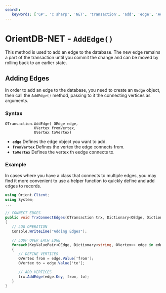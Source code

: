 ```yaml
---
search:
   keywords: ['C#', 'c sharp', 'NET', 'transaction', 'add', 'edge', 'AddEdge']
---
```


# OrientDB-NET - `AddEdge()`

This method is used to add an edge to the database.  The new edge remains a part of the transaction until you commit the change and can be moved by rolling back to an earlier state.

## Adding Edges

In order to add an edge to the database, you need to create an `OEdge` object, then call the `AddEdge()` method, passing to it the connecting vertices as arguments.

### Syntax

```
OTransaction.AddEdge( OEdge edge,
             OVertex fromVertex,
             OVertex toVertex)
```

- **`edge`** Defines the edge object you want to add.
- **`fromVertex`** Defines the vertex the edge connects from.
- **`toVertex`** Defines the vertex th eedge connects to.


### Example

In cases where you have a class that connects to multiple edges, you may find it more convenient to use a helper function to quickly define and add edges to records.


```csharp
using Orient.Client;
using System;
...

// CONNECT EDGES
public void TrxConnectEdges(OTransaction trx, Dictionary<OEdge, Dictionary<string, OVertex>> edges)
{
   // LOG OPERATION
   Console.WriteLine("Adding Edges");

   // LOOP OVER EACH EDGE
   foreach(KeyValuePair<OEdge, Dictionary<string, OVertex>> edge in edges)
   {
      // DEFINE VERTICES
      OVertex from = edge.Value['from'];
      OVertex to = edge.Value['to'];

      // ADD VERTICES
      trx.AddEdge(edge.Key, from, to);
   }
}
```
